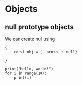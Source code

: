 # Objects

## null prototype objects
We can create null using 

~~~
{ 
    const obj = {__proto__: null}

}
~~~

```
print("Hello, world!")
for i in range(10):
    print(i)
```